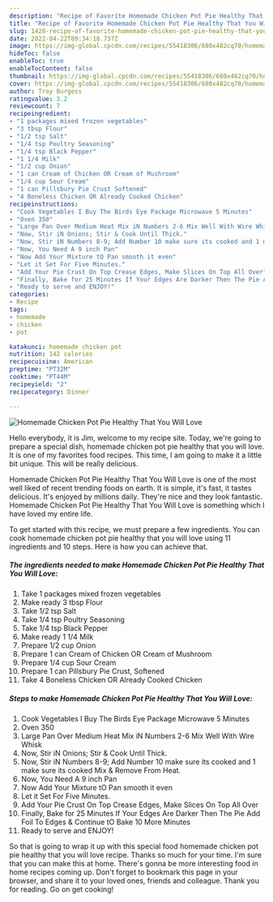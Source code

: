 ```yaml
---
description: "Recipe of Favorite Homemade Chicken Pot Pie Healthy That You Will Love"
title: "Recipe of Favorite Homemade Chicken Pot Pie Healthy That You Will Love"
slug: 1428-recipe-of-favorite-homemade-chicken-pot-pie-healthy-that-you-will-love
date: 2022-04-22T09:34:18.737Z
image: https://img-global.cpcdn.com/recipes/55418306/680x482cq70/homemade-chicken-pot-pie-healthy-that-you-will-love-recipe-main-photo.jpg
hideToc: false
enableToc: true
enableTocContent: false
thumbnail: https://img-global.cpcdn.com/recipes/55418306/680x482cq70/homemade-chicken-pot-pie-healthy-that-you-will-love-recipe-main-photo.jpg
cover: https://img-global.cpcdn.com/recipes/55418306/680x482cq70/homemade-chicken-pot-pie-healthy-that-you-will-love-recipe-main-photo.jpg
author: Troy Burgess
ratingvalue: 3.2
reviewcount: 7
recipeingredient:
- "1 packages mixed frozen vegetables"
- "3 tbsp Flour"
- "1/2 tsp Salt"
- "1/4 tsp Poultry Seasoning"
- "1/4 tsp Black Pepper"
- "1 1/4 Milk"
- "1/2 cup Onion"
- "1 can Cream of Chicken OR Cream of Mushroom"
- "1/4 cup Sour Cream"
- "1 can Pillsbury Pie Crust Softened"
- "4 Boneless Chicken OR Already Cooked Chicken"
recipeinstructions:
- "Cook Vegetables I Buy The Birds Eye Package Microwave 5 Minutes"
- "Oven 350"
- "Large Pan Over Medium Heat Mix iN Numbers 2-6 Mix Well With Wire Whisk"
- "Now, Stir iN Onions; Stir & Cook Until Thick."
- "Now, Stir iN Numbers 8-9; Add Number 10 make sure its cooked and 1 make sure its cooked Mix & Remove From Heat."
- "Now, You Need A 9 inch Pan"
- "Now Add Your Mixture tO Pan smooth it even"
- "Let it Set For Five Minutes."
- "Add Your Pie Crust On Top Crease Edges, Make Slices On Top All Over"
- "Finally, Bake for 25 Minutes If Your Edges Are Darker Then The Pie Add Foil To Edges & Continue tO Bake 10 More Minutes"
- "Ready to serve and ENJOY!"
categories:
- Recipe
tags:
- homemade
- chicken
- pot

katakunci: homemade chicken pot 
nutrition: 142 calories
recipecuisine: American
preptime: "PT32M"
cooktime: "PT44M"
recipeyield: "2"
recipecategory: Dinner

---
```



![Homemade Chicken Pot Pie Healthy That You Will Love](https://img-global.cpcdn.com/recipes/55418306/680x482cq70/homemade-chicken-pot-pie-healthy-that-you-will-love-recipe-main-photo.jpg)

Hello everybody, it is Jim, welcome to my recipe site. Today, we're going to prepare a special dish, homemade chicken pot pie healthy that you will love. It is one of my favorites food recipes. This time, I am going to make it a little bit unique. This will be really delicious.



Homemade Chicken Pot Pie Healthy That You Will Love is one of the most well liked of recent trending foods on earth. It is simple, it's fast, it tastes delicious. It's enjoyed by millions daily. They're nice and they look fantastic. Homemade Chicken Pot Pie Healthy That You Will Love is something which I have loved my entire life.


To get started with this recipe, we must prepare a few ingredients. You can cook homemade chicken pot pie healthy that you will love using 11 ingredients and 10 steps. Here is how you can achieve that.

<!--inarticleads1-->

##### The ingredients needed to make Homemade Chicken Pot Pie Healthy That You Will Love:

1. Take 1 packages mixed frozen vegetables
1. Make ready 3 tbsp Flour
1. Take 1/2 tsp Salt
1. Take 1/4 tsp Poultry Seasoning
1. Take 1/4 tsp Black Pepper
1. Make ready 1 1/4 Milk
1. Prepare 1/2 cup Onion
1. Prepare 1 can Cream of Chicken OR Cream of Mushroom
1. Prepare 1/4 cup Sour Cream
1. Prepare 1 can Pillsbury Pie Crust, Softened
1. Take 4 Boneless Chicken OR Already Cooked Chicken




<!--inarticleads2-->

##### Steps to make Homemade Chicken Pot Pie Healthy That You Will Love:

1. Cook Vegetables I Buy The Birds Eye Package Microwave 5 Minutes
1. Oven 350
1. Large Pan Over Medium Heat Mix iN Numbers 2-6 Mix Well With Wire Whisk
1. Now, Stir iN Onions; Stir & Cook Until Thick.
1. Now, Stir iN Numbers 8-9; Add Number 10 make sure its cooked and 1 make sure its cooked Mix & Remove From Heat.
1. Now, You Need A 9 inch Pan
1. Now Add Your Mixture tO Pan smooth it even
1. Let it Set For Five Minutes.
1. Add Your Pie Crust On Top Crease Edges, Make Slices On Top All Over
1. Finally, Bake for 25 Minutes If Your Edges Are Darker Then The Pie Add Foil To Edges & Continue tO Bake 10 More Minutes
1. Ready to serve and ENJOY!



So that is going to wrap it up with this special food homemade chicken pot pie healthy that you will love recipe. Thanks so much for your time. I'm sure that you can make this at home. There's gonna be more interesting food in home recipes coming up. Don't forget to bookmark this page in your browser, and share it to your loved ones, friends and colleague. Thank you for reading. Go on get cooking!
